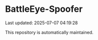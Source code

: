 # BattleEye-Spoofer

Last updated: 2025-07-07 04:19:28

This repository is automatically maintained.
